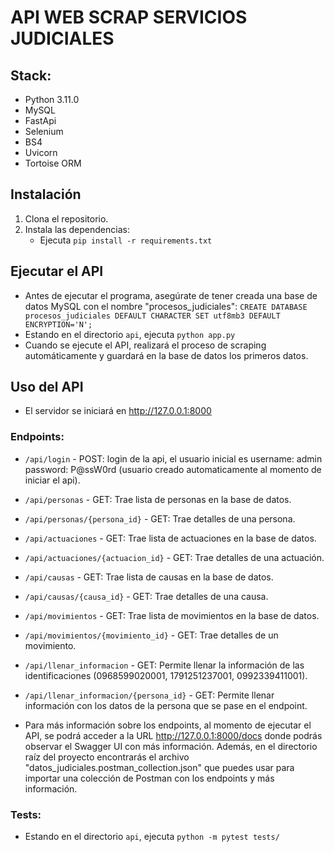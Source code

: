 # API WEB SCRAP SERVICIOS JUDICIALES

## Stack:
- Python 3.11.0
- MySQL
- FastApi
- Selenium
- BS4
- Uvicorn
- Tortoise ORM

## Instalación
1. Clona el repositorio.
2. Instala las dependencias:
    - Ejecuta `pip install -r requirements.txt`

## Ejecutar el API
- Antes de ejecutar el programa, asegúrate de tener creada una base de datos MySQL con el nombre "procesos_judiciales":
  `CREATE DATABASE procesos_judiciales DEFAULT CHARACTER SET utf8mb3 DEFAULT ENCRYPTION='N';`
- Estando en el directorio `api`, ejecuta `python app.py`
- Cuando se ejecute el API, realizará el proceso de scraping automáticamente y guardará en la base de datos los primeros datos.

## Uso del API
- El servidor se iniciará en http://127.0.0.1:8000

### Endpoints:
- `/api/login` - POST: login de la api, el usuario inicial es username: admin password: P@ssW0rd (usuario creado automaticamente al momento de iniciar el api).
- `/api/personas` - GET: Trae lista de personas en la base de datos.
- `/api/personas/{persona_id}` - GET: Trae detalles de una persona.
- `/api/actuaciones` - GET: Trae lista de actuaciones en la base de datos.
- `/api/actuaciones/{actuacion_id}` - GET: Trae detalles de una actuación.
- `/api/causas` - GET: Trae lista de causas en la base de datos.
- `/api/causas/{causa_id}` - GET: Trae detalles de una causa.
- `/api/movimientos` - GET: Trae lista de movimientos en la base de datos.
- `/api/movimientos/{movimiento_id}` - GET: Trae detalles de un movimiento.
- `/api/llenar_informacion` - GET: Permite llenar la información de las identificaciones (0968599020001, 1791251237001, 0992339411001).
- `/api/llenar_informacion/{persona_id}` - GET: Permite llenar información con los datos de la persona que se pase en el endpoint.

- Para más información sobre los endpoints, al momento de ejecutar el API, se podrá acceder a la URL http://127.0.0.1:8000/docs donde podrás observar el Swagger UI con más información. Además, en el directorio raíz del proyecto encontrarás el archivo "datos_judiciales.postman_collection.json" que puedes usar para importar una colección de Postman con los endpoints y más información.

### Tests:
- Estando en el directorio `api`, ejecuta `python -m pytest tests/`